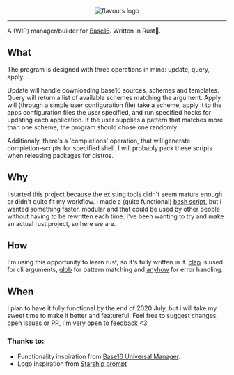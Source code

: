 <p align="center">
  <img src="https://raw.githubusercontent.com/Misterio77/flavours/master/logo.svg" alt="flavours logo"/>
</p>

---

A (WIP) manager/builder for [Base16](https://github.com/chriskempson/base16). Written in Rust🦀.

## What
The program is designed with three operations in mind: update, query, apply.

Update will handle downloading base16 sources, schemes and templates.
Query will return a list of available schemes matching the argument.
Apply will (through a simple user configuration file) take a scheme, apply it to the apps configuration files the user specified, and run specified hooks for updating each application. If the user supplies a pattern that matches more than one scheme, the program should chose one randomly.

Additionaly, there's a 'completions' operation, that will generate completion-scripts for specified shell. I will probably pack these scripts when releasing packages for distros.

## Why
I started this project because the existing tools didn't seem mature enough or didn't quite fit my workflow.
I made a (quite functional) [bash script](https://gist.github.com/Misterio77/925243bdf3e7ce1f23654507e5326f7a), but i wanted something faster, modular and that could be used by other people without having to be rewritten each time. I've been wanting to try and make an actual rust project, so here we are.

## How
I'm using this opportunity to learn rust, so it's fully written in it. [clap](https://github.com/clap-rs/clap) is used for cli arguments, [glob](https://github.com/rust-lang-nursery/glob) for pattern matching and [anyhow](https://github.com/dtolnay/anyhow) for error handling.

## When
I plan to have it fully functional by the end of 2020 July, but i will take my sweet time to make it better and featureful. Feel free to suggest changes, open issues or PR, i'm very open to feedback <3


### Thanks to:
- Functionality inspiration from [Base16 Universal Manager](https://github.com/pinpox/base16-universal-manager).
- Logo inspiration from [Starship prompt](https://starship.rs)

